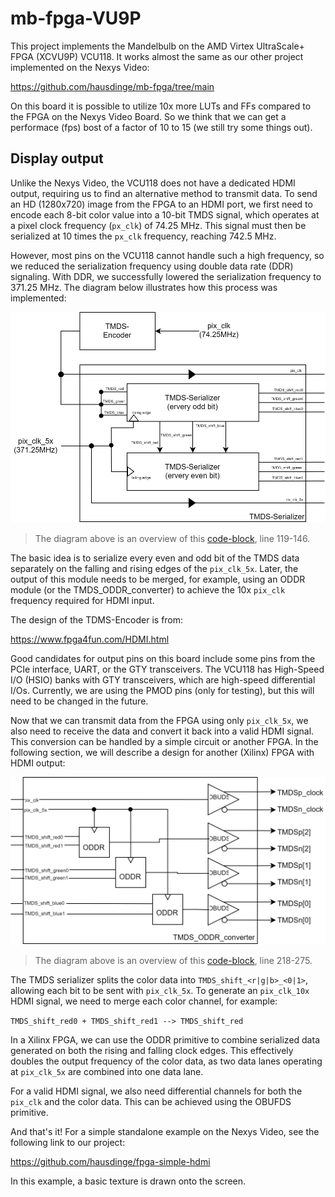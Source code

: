 # mb-fpga-VU9P

This project implements the Mandelbulb on the AMD Virtex UltraScale+ FPGA (XCVU9P) VCU118. It works almost the same as our other project implemented on the Nexys Video: 

https://github.com/hausdinge/mb-fpga/tree/main

On this board it is possible to utilize 10x more LUTs and FFs compared to the FPGA on the Nexys Video Board. So we think that we can get a performace (fps) bost of a factor of 10 to 15 (we still try some things out).

## Display output

Unlike the Nexys Video, the VCU118 does not have a dedicated HDMI output, requiring us to find an alternative method to transmit data. To send an HD (1280x720) image from the FPGA to an HDMI port, we first need to encode each 8-bit color value into a 10-bit TMDS signal, which operates at a pixel clock frequency (`px_clk`) of 74.25 MHz. This signal must then be serialized at 10 times the `px_clk` frequency, reaching 742.5 MHz. 

However, most pins on the VCU118 cannot handle such a high frequency, so we reduced the serialization frequency using double data rate (DDR) signaling. With DDR, we successfully lowered the serialization frequency to 371.25 MHz. The diagram below illustrates how this process was implemented:

![img-TMDS-Serializer](https://raw.githubusercontent.com/hausdinge/mb-fpga-VU9P/refs/heads/main/assets/serializer.svg)

> The diagram above is an overview of this [code-block]( https://github.com/hausdinge/mb-fpga-VU9P/blob/main/MandelbulbVU9P/MandelbulbVU9P.srcs/sources_1/new/top_display.sv), line 119-146.

The basic idea is to serialize every even and odd bit of the TMDS data separately on the falling and rising edges of the `pix_clk_5x`. Later, the output of this module needs to be merged, for example, using an ODDR module (or the TMDS_ODDR_converter) to achieve the 10x `pix_clk` frequency required for HDMI input.

The design of the TDMS-Encoder is from:

https://www.fpga4fun.com/HDMI.html

Good candidates for output pins on this board include some pins from the PCIe interface, UART, or the GTY transceivers. The VCU118 has High-Speed I/O (HSIO) banks with GTY transceivers, which are high-speed differential I/Os. Currently, we are using the PMOD pins (only for testing), but this will need to be changed in the future.

Now that we can transmit data from the FPGA using only `pix_clk_5x`, we also need to receive the data and convert it back into a valid HDMI signal. This conversion can be handled by a simple circuit or another FPGA. In the following section, we will describe a design for another (Xilinx) FPGA with HDMI output:

![img-TMDS-ODDR-Converter](https://raw.githubusercontent.com/hausdinge/mb-fpga-VU9P/refs/heads/main/assets/toc.svg)

> The diagram above is an overview of this [code-block]( https://github.com/hausdinge/mb-fpga-VU9P/blob/main/MandelbulbVU9P/MandelbulbVU9P.srcs/sources_1/new/top_display.sv), line 218-275.

The TMDS serializer splits the color data into `TMDS_shift_<r|g|b>_<0|1>`, allowing each bit to be sent with `pix_clk_5x`. To generate an `pix_clk_10x` HDMI signal, we need to merge each color channel, for example:

`TMDS_shift_red0 + TMDS_shift_red1 --> TMDS_shift_red`

In a Xilinx FPGA, we can use the ODDR primitive to combine serialized data generated on both the rising and falling clock edges. This effectively doubles the output frequency of the color data, as two data lanes operating at `pix_clk_5x` are combined into one data lane.

For a valid HDMI signal, we also need differential channels for both the `pix_clk` and the color data. This can be achieved using the OBUFDS primitive.

And that's it! For a simple standalone example on the Nexys Video, see the following link to our project:

https://github.com/hausdinge/fpga-simple-hdmi

In this example, a basic texture is drawn onto the screen.